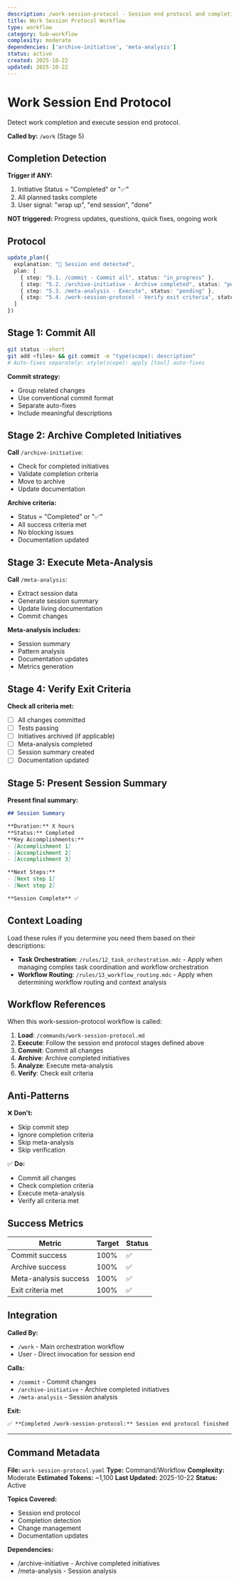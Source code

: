 ```yaml
---
description: /work-session-protocol - Session end protocol and completion detection
title: Work Session Protocol Workflow
type: workflow
category: Sub-workflow
complexity: moderate
dependencies: ['archive-initiative', 'meta-analysis']
status: active
created: 2025-10-22
updated: 2025-10-22
---
```


# Work Session End Protocol

Detect work completion and execute session end protocol.

**Called by:** `/work` (Stage 5)

## Completion Detection

**Trigger if ANY:**

1. Initiative Status = "Completed" or "✅"
2. All planned tasks complete
3. User signal: "wrap up", "end session", "done"

**NOT triggered:** Progress updates, questions, quick fixes, ongoing work

## Protocol

```typescript
update_plan({
  explanation: "🏁 Session end detected",
  plan: [
    { step: "5.1. /commit - Commit all", status: "in_progress" },
    { step: "5.2. /archive-initiative - Archive completed", status: "pending" },
    { step: "5.3. /meta-analysis - Execute", status: "pending" },
    { step: "5.4. /work-session-protocol - Verify exit criteria", status: "pending" }
  ]
})
```

## Stage 1: Commit All

```bash
git status --short
git add <files> && git commit -m "type(scope): description"
# Auto-fixes separately: style(scope): apply [tool] auto-fixes
```

**Commit strategy:**

- Group related changes
- Use conventional commit format
- Separate auto-fixes
- Include meaningful descriptions

## Stage 2: Archive Completed Initiatives

**Call** `/archive-initiative`:

- Check for completed initiatives
- Validate completion criteria
- Move to archive
- Update documentation

**Archive criteria:**

- Status = "Completed" or "✅"
- All success criteria met
- No blocking issues
- Documentation updated

## Stage 3: Execute Meta-Analysis

**Call** `/meta-analysis`:

- Extract session data
- Generate session summary
- Update living documentation
- Commit changes

**Meta-analysis includes:**

- Session summary
- Pattern analysis
- Documentation updates
- Metrics generation

## Stage 4: Verify Exit Criteria

**Check all criteria met:**

- [ ] All changes committed
- [ ] Tests passing
- [ ] Initiatives archived (if applicable)
- [ ] Meta-analysis completed
- [ ] Session summary created
- [ ] Documentation updated

## Stage 5: Present Session Summary

**Present final summary:**

```markdown
## Session Summary

**Duration:** X hours
**Status:** Completed
**Key Accomplishments:**
- [Accomplishment 1]
- [Accomplishment 2]
- [Accomplishment 3]

**Next Steps:**
- [Next step 1]
- [Next step 2]

**Session Complete** ✅
```

## Context Loading

Load these rules if you determine you need them based on their descriptions:

- **Task Orchestration**: `/rules/12_task_orchestration.mdc` - Apply when managing complex task coordination and workflow orchestration
- **Workflow Routing**: `/rules/13_workflow_routing.mdc` - Apply when determining workflow routing and context analysis

## Workflow References

When this work-session-protocol workflow is called:

1. **Load**: `/commands/work-session-protocol.md`
2. **Execute**: Follow the session end protocol stages defined above
3. **Commit**: Commit all changes
4. **Archive**: Archive completed initiatives
5. **Analyze**: Execute meta-analysis
6. **Verify**: Check exit criteria

## Anti-Patterns

❌ **Don't:**

- Skip commit step
- Ignore completion criteria
- Skip meta-analysis
- Skip verification

✅ **Do:**

- Commit all changes
- Check completion criteria
- Execute meta-analysis
- Verify all criteria met

## Success Metrics

| Metric | Target | Status |
|--------|--------|--------|
| Commit success | 100% | ✅ |
| Archive success | 100% | ✅ |
| Meta-analysis success | 100% | ✅ |
| Exit criteria met | 100% | ✅ |

## Integration

**Called By:**

- `/work` - Main orchestration workflow
- User - Direct invocation for session end

**Calls:**

- `/commit` - Commit changes
- `/archive-initiative` - Archive completed initiatives
- `/meta-analysis` - Session analysis

**Exit:**

```markdown
✅ **Completed /work-session-protocol:** Session end protocol finished
```

---

## Command Metadata

**File:** `work-session-protocol.yaml`
**Type:** Command/Workflow
**Complexity:** Moderate
**Estimated Tokens:** ~1,100
**Last Updated:** 2025-10-22
**Status:** Active

**Topics Covered:**

- Session end protocol
- Completion detection
- Change management
- Documentation updates

**Dependencies:**

- /archive-initiative - Archive completed initiatives
- /meta-analysis - Session analysis
